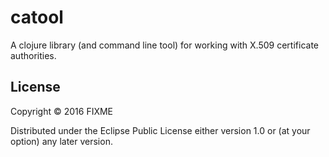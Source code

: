 # catool

A clojure library (and command line tool) for working with X.509 certificate authorities.

## License

Copyright © 2016 FIXME

Distributed under the Eclipse Public License either version 1.0 or (at
your option) any later version.
